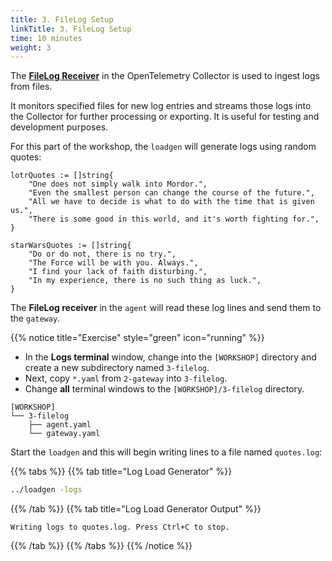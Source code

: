 ```yaml
---
title: 3. FileLog Setup
linkTitle: 3. FileLog Setup
time: 10 minutes
weight: 3
---
```


The [**FileLog Receiver**](https://github.com/open-telemetry/opentelemetry-collector-contrib/blob/main/receiver/filelogreceiver/README.md) in the OpenTelemetry Collector is used to ingest logs from files.

It monitors specified files for new log entries and streams those logs into the Collector for further processing or exporting. It is useful for testing and development purposes.

For this part of the workshop, the `loadgen` will generate logs using random quotes:

```golang
lotrQuotes := []string{
    "One does not simply walk into Mordor.",
    "Even the smallest person can change the course of the future.",
    "All we have to decide is what to do with the time that is given us.",
    "There is some good in this world, and it's worth fighting for.",
}

starWarsQuotes := []string{
    "Do or do not, there is no try.",
    "The Force will be with you. Always.",
    "I find your lack of faith disturbing.",
    "In my experience, there is no such thing as luck.",
}
```

The **FileLog receiver** in the `agent` will read these log lines and send them to the `gateway`.

{{% notice title="Exercise" style="green" icon="running" %}}

- In the **Logs terminal** window, change into the `[WORKSHOP]` directory and create a new subdirectory named `3-filelog`.
- Next, copy `*.yaml` from `2-gateway` into `3-filelog`.
- Change **all** terminal windows to the `[WORKSHOP]/3-filelog` directory.

```text { title="Updated Directory Structure" }
[WORKSHOP]
└── 3-filelog
    ├── agent.yaml
    └── gateway.yaml
```

Start the `loadgen` and this will begin writing lines to a file named `quotes.log`:

{{% tabs %}}
{{% tab title="Log Load Generator" %}}

```bash
../loadgen -logs
```

{{% /tab %}}
{{% tab title="Log Load Generator Output" %}}

```text
Writing logs to quotes.log. Press Ctrl+C to stop.
```

{{% /tab %}}
{{% /tabs %}}
{{% /notice %}}
